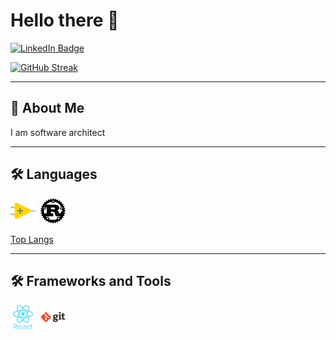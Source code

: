 # Hello there 👋

[![LinkedIn Badge](https://img.shields.io/badge/LinkedIn-blue?style=for-the-badge&logo=linkedin&logoColor=white)](https://www.linkedin.com/in/marcin-kusnierz/)

[![GitHub Streak](http://github-readme-streak-stats.herokuapp.com?user=MarcinKusnierz&theme=tokyonight-duo&date_format=%5BY%20%5DM%20j&mode=weekly&exclude_days=Sun%2CSat&fire=EB5454&excludeDaysLabel=EB5454&hide_longest_streak=true)](https://git.io/streak-stats)

---

## 🔭 About Me

I am software architect

---

## :hammer_and_wrench: Languages

<div>
  <img src="https://github.com/devicons/devicon/blob/master/icons/labview/labview-original.svg" title="LabVIEW" alt="LabVIEW" width="40" height="40"/>&nbsp;
  <img src="https://github.com/devicons/devicon/blob/master/icons/rust/rust-original.svg" title="Rust" alt="Rust" width="40" height="40"/>&nbsp;
</div>

[Top Langs](https://github-readme-stats.vercel.app/api/top-langs/?username=marcinkusnierz&hide=javascript,css,scss,html&theme=tokyonight)

---

## :hammer_and_wrench: Frameworks and Tools

<div>
  <img src="https://github.com/devicons/devicon/blob/master/icons/react/react-original-wordmark.svg" title="React" alt="React" width="40" height="40"/>&nbsp;
  <img src="https://github.com/devicons/devicon/blob/master/icons/git/git-original-wordmark.svg" title="Git" **alt="Git" width="40" height="40"/>
</div>

<!--
https://www.sitepoint.com/github-profile-readme/https://www.sitepoint.com/github-profile-readme/
**MarcinKusnierz/MarcinKusnierz** is a ✨ _special_ ✨ repository because its `README.md` (this file) appears on your GitHub profile.

Here are some ideas to get you started:

- 🔭 I’m currently working on ...
- 🌱 I’m currently learning ...
- 👯 I’m looking to collaborate on ...
- 🤔 I’m looking for help with ...
- 💬 Ask me about ...
- 📫 How to reach me: ...
- 😄 Pronouns: ...
- ⚡ Fun fact: ...
-->
